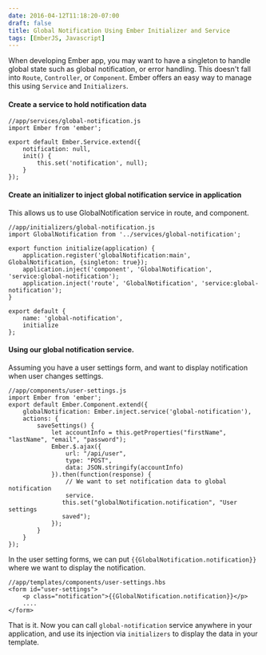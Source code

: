 ```yaml
---
date: 2016-04-12T11:18:20-07:00
draft: false
title: Global Notification Using Ember Initializer and Service
tags: [EmberJS, Javascript]
---
```


When developing Ember app, you may want to have a singleton to handle
global state such as global notification, or error handling.<!--more--> This doesn't fall
into `Route`, `Controller`, or `Component`. Ember offers an easy way to manage
this using `Service` and `Initializers`.

#### Create a service to hold notification data   

    //app/services/global-notification.js
    import Ember from 'ember';
    
    export default Ember.Service.extend({
        notification: null,
        init() {
            this.set('notification', null);
        }
    });

#### Create an initializer to inject global notification service in application
This allows us to use GlobalNotification service in route, and component.

    //app/initializers/global-notification.js
    import GlobalNotification from '../services/global-notification';
    
    export function initialize(application) {
        application.register('globalNotification:main', GlobalNotification, {singleton: true});
        application.inject('component', 'GlobalNotification', 'service:global-notification');
        application.inject('route', 'GlobalNotification', 'service:global-notification');
    }
    
    export default {
        name: 'global-notification',
        initialize
    };

#### Using our global notification service.
Assuming you have a user settings form, and want to display notification when
user changes settings.

    //app/components/user-settings.js
    import Ember from 'ember';
    export default Ember.Component.extend({
        globalNotification: Ember.inject.service('global-notification'),
        actions: {
            saveSettings() {
                let accountInfo = this.getProperties("firstName", "lastName", "email", "password");
                Ember.$.ajax({
                    url: "/api/user",
                    type: "POST",
                    data: JSON.stringify(accountInfo)
                }).then(function(response) {
                    // We want to set notification data to global notification
                    service.
                   this.set("globalNotification.notification", "User settings
                   saved"); 
                });
            }
        }
    });

In the user setting forms, we can put `{{GlobalNotification.notification}}`
where we want to display the notification.

    //app/templates/components/user-settings.hbs
    <form id="user-settings">
        <p class="notification">{{GlobalNotification.notification}}</p>
        ....
    </form>

That is it. Now you can call `global-notification` service anywhere in your
application, and use its injection via `initializers` to display the data in
your template.
